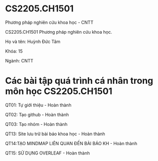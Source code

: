 # CS2205.CH1501
Phương pháp nghiên cứu khoa học - CNTT

CS2205.CH1501 Phương pháp nghiên cứu khoa học.

Họ và tên: Huỳnh Đức Tâm

Khóa: 15

Ngành: CNTT

# Các bài tập quá trình cá nhân trong môn học CS2205.CH1501

QT01: Tự giới thiệu - Hoàn thành

QT02: Tạo github - Hoàn thành

QT03: Tạo nhóm - Hoàn thành

QT13: Site lưu trữ bài báo khoa học - Hoàn thành

QT14:TẠO MINDMAP LIÊN QUAN ĐẾN BÀI BÁO KH - Hoàn thành

QT15: SỬ DỤNG OVERLEAF - Hoàn thành

